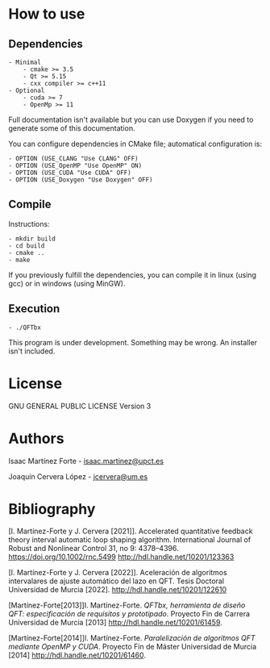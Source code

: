 # How to use

## Dependencies

	- Minimal
		- cmake >= 3.5
		- Qt >= 5.15
		- cxx compiler >= c++11
	- Optional
		- cuda >= 7
		- OpenMp >= 11


Full documentation isn't available but you can use Doxygen if you need to generate some of this documentation. 

You can configure dependencies in CMake file;  automatical configuration is: 

	- OPTION (USE_CLANG "Use CLANG" OFF)
	- OPTION (USE_OpenMP "Use OpenMP" ON)
	- OPTION (USE_CUDA "Use CUDA" OFF)
	- OPTION (USE_Doxygen "Use Doxygen" OFF)



## Compile

Instructions:

	- mkdir build
	- cd build
	- cmake ..
	- make
	
If you previously fulfill the dependencies, you can compile it in linux (using gcc) or in windows (using MinGW).

## Execution

	- ./QFTbx
	
This program is under development. Something may be wrong. An installer isn't included.

# License

GNU GENERAL PUBLIC LICENSE Version 3


# Authors 

Isaac Martínez Forte - <isaac.martinez@upct.es>

Joaquín Cervera López - <jcervera@um.es>


# Bibliography

[I. Martı́nez-Forte y J. Cervera [2021]]. Accelerated quantitative feedback theory interval automatic loop shaping algorithm. International Journal of Robust and Nonlinear Control 31, no 9: 4378–4396. https://doi.org/10.1002/rnc.5499 	http://hdl.handle.net/10201/123363

[I. Martı́nez-Forte y J. Cervera [2022]]. Aceleración de algoritmos intervalares de ajuste automático del lazo en QFT. Tesis Doctoral Universidad de Murcia [2022]. http://hdl.handle.net/10201/122610

[Martínez-Forte[2013]]I. Martínez-Forte. *QFTbx,  herramienta  de  diseño  QFT:  especificación de requisitos y prototipado*. Proyecto Fin de Carrera Universidad de Murcia [2013] http://hdl.handle.net/10201/61459.

[Martínez-Forte[2014]]I. Martínez-Forte. *Paralelización de algoritmos QFT mediante OpenMP y CUDA*. Proyecto Fin de Máster Universidad de Murcia [2014] http://hdl.handle.net/10201/61460.


